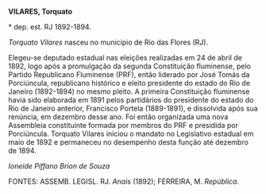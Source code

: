 **VILARES, Torquato**

\* dep. est. RJ 1892-1894.

*Torquato Vilares* nasceu no município de Rio das Flores (RJ).

Elegeu-se deputado estadual nas eleições realizadas em 24 de abril de
1892, logo após a promulgação da segunda Constituição fluminense, pelo
Partido Republicano Fluminense (PRF), então liderado por José Tomás da
Porciúncula, republicano histórico e eleito presidente do estado do Rio
de Janeiro (1892-1894) no mesmo pleito. A primeira Constituição
fluminense havia sido elaborada em 1891 pelos partidários do presidente
do estado do Rio de Janeiro anterior, Francisco Portela (1889-1891), e
dissolvida após sua renúncia, em dezembro desse ano. Foi então
organizada uma nova Assembleia constituinte formada por membros do PRF e
presidida por Porciúncula. Torquato Vilares iniciou o mandato no
Legislativo estadual em maio de 1892 e permaneceu no desempenho desta
função até dezembro de 1894.

*Ioneide Piffano Brion de Souza*

FONTES: ASSEMB. LEGISL. RJ. *Anais* (1892); FERREIRA, M. *República*.
